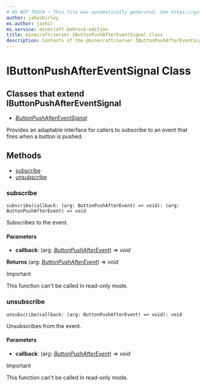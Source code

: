```yaml
---
# DO NOT TOUCH — This file was automatically generated. See https://github.com/mojang/minecraftapidocsgenerator to modify descriptions, examples, etc.
author: jakeshirley
ms.author: jashir
ms.service: minecraft-bedrock-edition
title: minecraft/server.IButtonPushAfterEventSignal Class
description: Contents of the @minecraft/server.IButtonPushAfterEventSignal class.
---
```

# IButtonPushAfterEventSignal Class

## Classes that extend IButtonPushAfterEventSignal
- [*ButtonPushAfterEventSignal*](ButtonPushAfterEventSignal.md)

Provides an adaptable interface for callers to subscribe to an event that fires when a button is pushed.

## Methods
- [subscribe](#subscribe)
- [unsubscribe](#unsubscribe)

### **subscribe**
`
subscribe(callback: (arg: ButtonPushAfterEvent) => void): (arg: ButtonPushAfterEvent) => void
`

Subscribes to the event.

#### **Parameters**
- **callback**: (arg: [*ButtonPushAfterEvent*](ButtonPushAfterEvent.md)) => *void*

**Returns** (arg: [*ButtonPushAfterEvent*](ButtonPushAfterEvent.md)) => *void*

> [!IMPORTANT]
> This function can't be called in read-only mode.

### **unsubscribe**
`
unsubscribe(callback: (arg: ButtonPushAfterEvent) => void): void
`

Unsubscribes from the event.

#### **Parameters**
- **callback**: (arg: [*ButtonPushAfterEvent*](ButtonPushAfterEvent.md)) => *void*

> [!IMPORTANT]
> This function can't be called in read-only mode.
